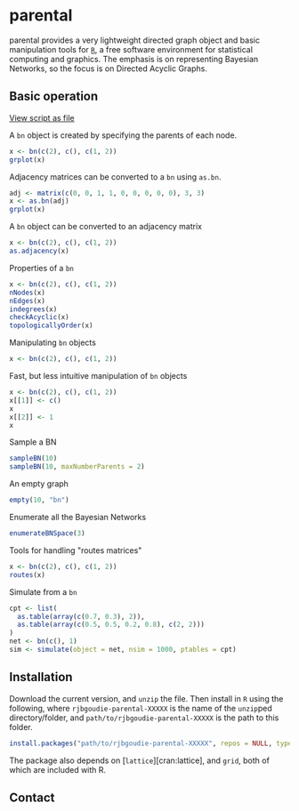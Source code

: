 parental
==========

parental provides a very lightweight directed graph object and basic manipulation tools for [`R`][R], a free software environment for statistical computing and graphics. The emphasis is on representing Bayesian Networks, so the focus is on Directed Acyclic Graphs.

Basic operation
------------------------------
[View script as file](https://gist.github.com/970554)

A `bn` object is created by specifying the parents of each node.

``` r
x <- bn(c(2), c(), c(1, 2))
grplot(x)
```

Adjacency matrices can be converted to a `bn` using `as.bn`.

``` r
adj <- matrix(c(0, 0, 1, 1, 0, 0, 0, 0, 0), 3, 3)
x <- as.bn(adj)
grplot(x)
```

A `bn` object can be converted to an adjacency matrix

``` r
x <- bn(c(2), c(), c(1, 2))
as.adjacency(x)
```

Properties of a `bn`

``` r
x <- bn(c(2), c(), c(1, 2))
nNodes(x)
nEdges(x)
indegrees(x)
checkAcyclic(x)
topologicallyOrder(x)
```

Manipulating `bn` objects

``` r
x <- bn(c(2), c(), c(1, 2))
```

Fast, but less intuitive manipulation of `bn` objects

``` r
x <- bn(c(2), c(), c(1, 2))
x[[1]] <- c()
x
x[[2]] <- 1
x
```

Sample a BN

``` r
sampleBN(10)
sampleBN(10, maxNumberParents = 2)
```

An empty graph

``` r
empty(10, "bn")
```

Enumerate all the Bayesian Networks

``` r
enumerateBNSpace(3)
```

Tools for handling "routes matrices"

``` r
x <- bn(c(2), c(), c(1, 2))
routes(x)
```

Simulate from a `bn`

``` r
cpt <- list(
  as.table(array(c(0.7, 0.3), 2)), 
  as.table(array(c(0.5, 0.5, 0.2, 0.8), c(2, 2)))
)
net <- bn(c(), 1)
sim <- simulate(object = net, nsim = 1000, ptables = cpt)
```

Installation
------------
Download the current version, and `unzip` the file. Then install in `R` using the following, where `rjbgoudie-parental-XXXXX` is the name of the `unzip`ped directory/folder, and `path/to/rjbgoudie-parental-XXXXX` is the path to this folder.

``` r
install.packages("path/to/rjbgoudie-parental-XXXXX", repos = NULL, type = "source")
```

The package also depends on [`lattice`][cran:lattice], and `grid`, both of which are included with R.

Contact
-------


[R]: http://www.r-project.org "The R Project for Statistical Computing"
